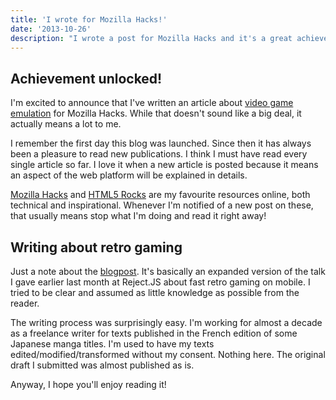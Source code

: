 ```yaml
---
title: 'I wrote for Mozilla Hacks!'
date: '2013-10-26'
description: "I wrote a post for Mozilla Hacks and it's a great achievement to me."
---
```


## Achievement unlocked!

I'm excited to announce that I've written an article about [video game emulation](https://hacks.mozilla.org/2013/10/fast-retro-gaming-on-mobile/) for Mozilla Hacks. While that doesn't sound like a big deal, it actually means a lot to me.

I remember the first day this blog was launched. Since then it has always been a pleasure to read new publications. I think I must have read every single article so far. I love it when a new article is posted because it means an aspect of the web platform will be explained in details.

[Mozilla Hacks](https://hacks.mozilla.org/) and [HTML5 Rocks](http://www.html5rocks.com/en/) are my favourite resources online, both technical and inspirational. Whenever I'm notified of a new post on these, that usually means stop what I'm doing and read it right away!

## Writing about retro gaming

Just a note about the [blogpost](https://hacks.mozilla.org/2013/10/fast-retro-gaming-on-mobile/). It's basically an expanded version of the talk I gave earlier last month at Reject.JS about fast retro gaming on mobile. I tried to be clear and assumed as little knowledge as possible from the reader.

The writing process was surprisingly easy. I'm working for almost a decade as a freelance writer for texts published in the French edition of some Japanese manga titles. I'm used to have my texts edited/modified/transformed without my consent. Nothing here. The original draft I submitted was almost published as is.

Anyway, I hope you'll enjoy reading it!
